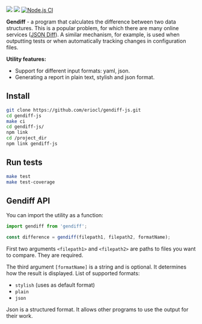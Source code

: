 <a href="https://codeclimate.com/github/eriocl/frontend-project-lvl2/maintainability"><img src="https://api.codeclimate.com/v1/badges/277f6d9f6229528215c2/maintainability" /></a>
<a href="https://codeclimate.com/github/eriocl/frontend-project-lvl2/test_coverage"><img src="https://api.codeclimate.com/v1/badges/277f6d9f6229528215c2/test_coverage" /></a>
[![Node.js CI](https://github.com/eriocl/frontend-project-lvl2/actions/workflows/main.yml/badge.svg)](https://github.com/eriocl/frontend-project-lvl2/actions/workflows/main.yml)

**Gendiff** - a program that calculates the difference between two data structures. This is a popular problem, for which there are many online services ([JSON Diff](http://www.jsondiff.com/)). A similar mechanism, for example, is used when outputting tests or when automatically tracking changes in configuration files.

**Utility features:**

- Support for different input formats: yaml, json.
- Generating a report in plain text, stylish and json format.

## Install

```sh
git clone https://github.com/eriocl/gendiff-js.git
cd gendiff-js
make ci
cd gendiff-js/
npm link
cd /project_dir
npm link gendiff-js
```

## Run tests

```sh
make test
make test-coverage
```

## Gendiff API

You can import the utility as a function:

```javascript
import gendiff from 'gendiff';

const difference = gendiff(filepath1, filepath2, formatName);
```

First two arguments `<filepath1>` and `<filepath2>` are paths to files you want to compare. They are required.

The third argument `[formatName]` is a string and is optional. It determines how the result is displayed. List of supported formats:

- `stylish` (uses as default format)
- `plain`
- `json`

Json is a structured format. It allows other programs to use the output for their work.
